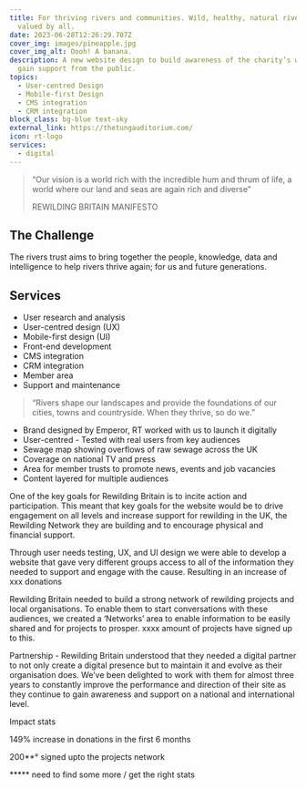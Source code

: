 ```yaml
---
title: For thriv­ing rivers and communities. Wild, healthy, natural rivers,
  valued by all.
date: 2023-06-28T12:26:29.707Z
cover_img: images/pineapple.jpg
cover_img_alt: Oooh! A banana.
description: A new website design to build awareness of the charity’s work and
  gain support from the public.
topics:
  - User-centred Design
  - Mobile-first Design
  - CMS integration
  - CRM integration
block_class: bg-blue text-sky
external_link: https://thetungauditorium.com/
icon: rt-logo
services:
  - digital
---
```


> “Our vision is a world rich with the incredible hum and thrum of life, a world where our land and seas are again rich and diverse”
>
> REWILDING BRITAIN MANIFESTO

## The Challenge

The rivers trust aims to bring together the people, knowledge, data and intelligence to help rivers thrive again; for us and future generations.

## Services

- User research and analysis
- User-centred design (UX)
- Mobile-first design (UI)
- Front-end development
- CMS integration
- CRM integration
- Member area
- Support and maintenance

> “Rivers shape our land­scapes and pro­vide the foun­da­tions of our cities, towns and coun­try­side. When they thrive, so do we.”

- Brand designed by Emperor, RT worked with us to launch it digitally
- User-centred - Tested with real users from key audiences
- Sewage map showing overflows of raw sewage across the UK
- Coverage on national TV and press
- Area for member trusts to promote news, events and job vacancies
- Content layered for multiple audiences

One of the key goals for Rewilding Britain is to incite action and participation. This meant that key goals for the website would be to drive engagement on all levels and increase support for rewilding in the UK, the Rewilding Network they are building and to encourage physical and financial support.

Through user needs testing, UX, and UI design we were able to develop a website that gave very different groups access to all of the information they needed to support and engage with the cause. Resulting in an increase of xxx donations

Rewilding Britain needed to build a strong network of rewilding projects and local organisations. To enable them to start conversations with these audiences, we created a ‘Networks’ area to enable information to be easily shared and for projects to prosper. xxxx amount of projects have signed up to this.

Partnership - Rewilding Britain understood that they needed a digital partner to not only create a digital presence but to maintain it and evolve as their organisation does. We’ve been delighted to work with them for almost three years to constantly improve the performance and direction of their site as they continue to gain awareness and support on a national and international level.

Impact stats

149% increase in donations in the first 6 months

200**° signed upto the projects network

***** need to find some more / get the right stats
